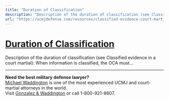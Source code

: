 ```yaml
---
title: "Duration of Classification"
description: "Description of the duration of classification (see Classified evidence in a court martial): When information is classified, the OCA must..."
url: "https://ucmjdefense.com/resources/classified-evidence-court-martial/duration-classification.html"
---
```


# [Duration of Classification](https://ucmjdefense.com/resources/classified-evidence-court-martial/duration-classification.html)

Description of the duration of classification (see Classified evidence in a court martial): When information is classified, the OCA must...

---

**Need the best military defense lawyer?**  
[Michael Waddington](https://ucmjdefense.com/attorneys/michael-stewart-waddington-partner.html) is one of the most experienced UCMJ and court-martial attorneys in the world.  
Visit [Gonzalez & Waddington](https://ucmjdefense.com) or call 1-800-921-8607.
